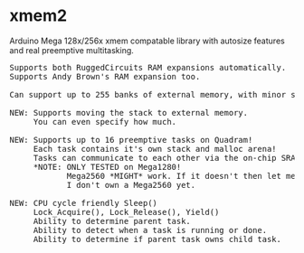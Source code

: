 xmem2
=====

Arduino Mega 128x/256x xmem compatable library with autosize features and real preemptive multitasking.

<pre>
Supports both RuggedCircuits RAM expansions automatically.
Supports Andy Brown's RAM expansion too.

Can support up to 255 banks of external memory, with minor sketch changes.

NEW: Supports moving the stack to external memory.
     You can even specify how much.

NEW: Supports up to 16 preemptive tasks on Quadram!
     Each task contains it's own stack and malloc arena!
     Tasks can communicate to each other via the on-chip SRAM.
     *NOTE: ONLY TESTED on Mega1280!
            Mega2560 *MIGHT* work. If it doesn't then let me know!
            I don't own a Mega2560 yet.

NEW: CPU cycle friendly Sleep()
     Lock_Acquire(), Lock_Release(), Yield()
     Ability to determine parent task.
     Ability to detect when a task is running or done.
     Ability to determine if parent task owns child task.
</pre>
